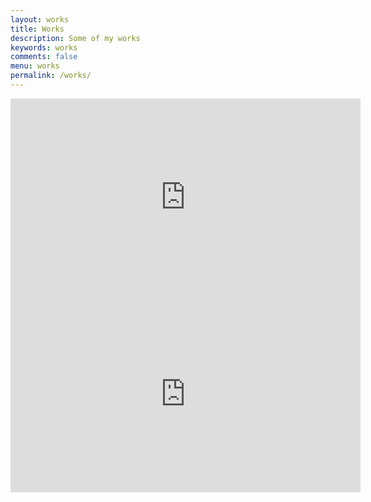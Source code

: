 ```yaml
---
layout: works
title: Works
description: Some of my works
keywords: works
comments: false
menu: works
permalink: /works/
---
```



<iframe width="560" height="315" src="https://www.youtube.com/embed/VD1VV5X9Hkk" frameborder="0" gesture="media" allow="encrypted-media" allowfullscreen></iframe>

<iframe width="560" height="315" src="https://www.youtube.com/embed/NJHnuTNNsl4" frameborder="0" gesture="media" allow="encrypted-media" allowfullscreen></iframe>